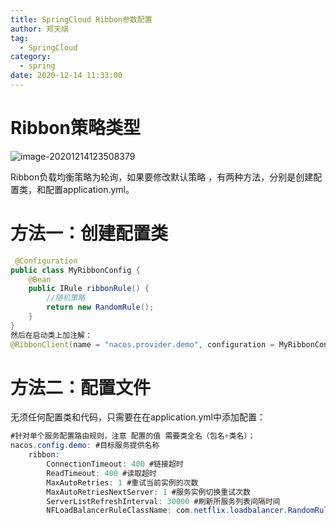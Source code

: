 ```yaml
---
title: SpringCloud Ribbon参数配置
author: 郑天祺
tag:
  - SpringCloud
category:
  - spring
date: 2020-12-14 11:33:00
---
```


# Ribbon策略类型

![image-20201214123508379](/assets/images/image-20201214123508379.png)

Ribbon负载均衡策略为轮询，如果要修改默认策略 ，有两种方法，分别是创建配置类，和配置application.yml。

# 方法一：创建配置类

```java
 @Configuration  
public class MyRibbonConfig {
    @Bean
    public IRule ribbonRule() {
        //随机策略
        return new RandomRule();
    }
}
然后在启动类上加注解：
@RibbonClient(name = "nacos.provider.demo", configuration = MyRibbonConfig.class)  //name为服务提供者名称

```

# 方法二：配置文件

无须任何配置类和代码，只需要在在application.yml中添加配置：

```java
#针对单个服务配置路由规则，注意 配置的值 需要类全名（包名+类名）；
nacos.config.demo: #目标服务提供名称
    ribbon:
        ConnectionTimeout: 400 #链接超时
        ReadTimeout: 400 #读取超时
        MaxAutoRetries: 1 #重试当前实例的次数
        MaxAutoRetriesNextServer: 1 #服务实例切换重试次数
        ServerListRefreshInterval: 30000 #刷新所服务列表间隔时间
        NFLoadBalancerRuleClassName: com.netflix.loadbalancer.RandomRule #配置对应的规则，其他ribbon自带的规则 可查看IRule接口的实现类
```


